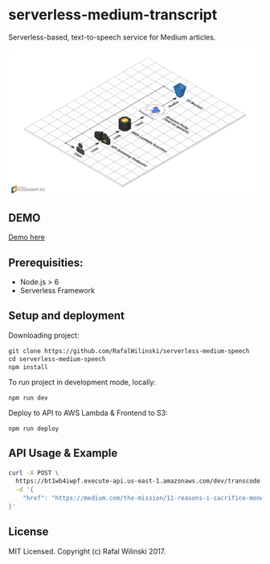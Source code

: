 # serverless-medium-transcript

Serverless-based, text-to-speech service for Medium articles.

![Infrastructure Diagram](/assets/infra.png?raw=true "Infrastructure Diagram")

## DEMO
[Demo here](http://medium-speech.s3.amazonaws.com/index.html)

## Prerequisities:
- Node.js > 6
- Serverless Framework

## Setup and deployment

Downloading project:

```
git clone https://github.com/RafalWilinski/serverless-medium-speech
cd serverless-medium-speech
npm install
```

To run project in development mode, locally:

```
npm run dev
```

Deploy to API to AWS Lambda & Frontend to S3:
```
npm run deploy
```

## API Usage & Example
```bash
curl -X POST \
  https://bt1wb4iwpf.execute-api.us-east-1.amazonaws.com/dev/transcode \
  -d '{
	"href": "https://medium.com/the-mission/11-reasons-i-sacrifice-money-to-work-wherever-i-want-21e9ce36f2b"
}'
```

## License
MIT Licensed. Copyright (c) Rafal Wilinski 2017.
